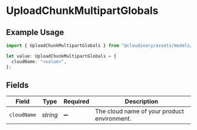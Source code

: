 # UploadChunkMultipartGlobals

## Example Usage

```typescript
import { UploadChunkMultipartGlobals } from "@cloudinary/assets/models/operations";

let value: UploadChunkMultipartGlobals = {
  cloudName: "<value>",
};
```

## Fields

| Field                                       | Type                                        | Required                                    | Description                                 |
| ------------------------------------------- | ------------------------------------------- | ------------------------------------------- | ------------------------------------------- |
| `cloudName`                                 | *string*                                    | :heavy_minus_sign:                          | The cloud name of your product environment. |
